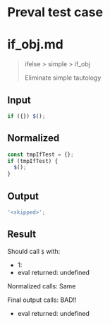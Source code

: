 # Preval test case

# if_obj.md

> ifelse > simple > if_obj
>
> Eliminate simple tautology

## Input

`````js filename=intro
if ({}) $();
`````

## Normalized

`````js filename=intro
const tmpIfTest = {};
if (tmpIfTest) {
  $();
}
`````

## Output

`````js filename=intro
'<skipped>';
`````

## Result

Should call `$` with:
 - 1: 
 - eval returned: undefined

Normalized calls: Same

Final output calls: BAD!!
 - eval returned: undefined
